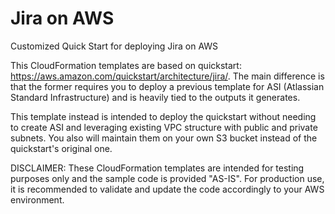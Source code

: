 # Jira on AWS
Customized Quick Start for deploying Jira on AWS


This CloudFormation templates are based on quickstart: https://aws.amazon.com/quickstart/architecture/jira/. The main difference is that the former requires you to deploy a previous template for ASI (Atlassian Standard Infrastructure) and is heavily tied to the outputs it generates.

This template instead is intended to deploy the quickstart without needing to create ASI and leveraging existing VPC structure with public and private subnets. You also will maintain them on your own S3 bucket instead of the quickstart's original one.

DISCLAIMER: These CloudFormation templates are intended for testing purposes only and the sample code is provided "AS-IS". For production use, it is recommended to validate and update the code accordingly to your AWS environment.




